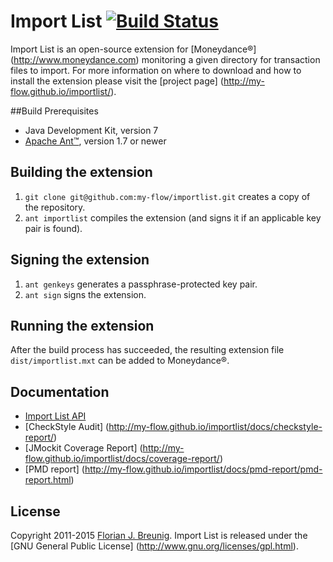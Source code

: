# Import List [![Build Status](https://travis-ci.org/my-flow/importlist.svg?branch=master)](https://travis-ci.org/my-flow/importlist)

Import List is an open-source extension for [Moneydance®]
(http://www.moneydance.com) monitoring a given directory for transaction files 
to import. For more information on where to download and how to install the 
extension please visit the [project page]
(http://my-flow.github.io/importlist/).

##Build Prerequisites
* Java Development Kit, version 7
* [Apache Ant™](http://ant.apache.org), version 1.7 or newer

## Building the extension
1. `git clone git@github.com:my-flow/importlist.git` creates a copy of the 
repository.
2. `ant importlist` compiles the extension (and signs it if an applicable key 
pair is found).

## Signing the extension
1. `ant genkeys` generates a passphrase-protected key pair.
2. `ant sign` signs the extension.

## Running the extension
After the build process has succeeded, the resulting extension file 
`dist/importlist.mxt` can be added to Moneydance®.

## Documentation
* [Import List API](http://my-flow.github.io/importlist/docs/api/)
* [CheckStyle Audit]
(http://my-flow.github.io/importlist/docs/checkstyle-report/)
* [JMockit Coverage Report]
(http://my-flow.github.io/importlist/docs/coverage-report/)
* [PMD report]
(http://my-flow.github.io/importlist/docs/pmd-report/pmd-report.html)

## License
Copyright 2011-2015 [Florian J. Breunig](http://www.my-flow.com). Import List is
released under the [GNU General Public License]
(http://www.gnu.org/licenses/gpl.html).
